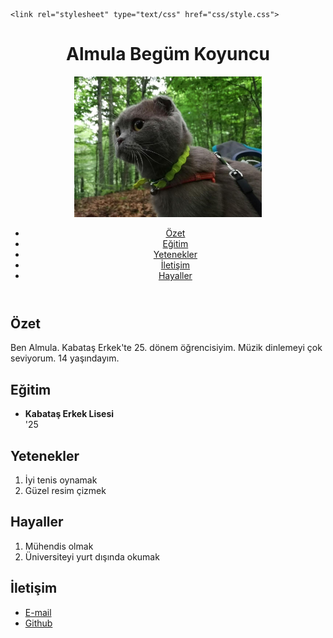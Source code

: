 <!DOCTYPE html>
<html lang="tr">
<head>
    <meta charset="UTF-8">
    
    <link rel="stylesheet" type="text/css" href="css/style.css">
</head>
<body>
<header>
    <h1>Almula Begüm Koyuncu</h1>
    <img src="image/kedi.jpeg" width="300" alt="Almula Begüm Koyuncu"/>
    <nav>
        <ul>
            <li><a href="#summary">Özet</a></li>
            <li><a href="#education">Eğitim</a></li>
            <li><a href="#skills">Yetenekler</a></li>
            <li><a href="#contact">İletişim</a></li>
			<li><a href="#hayaller">Hayaller</a></li>

       
</header>
<main>
    <article>
        <section id="summary">
            <h2>
                Özet
            </h2>
            <p>
                Ben Almula. Kabataş Erkek'te 25. dönem öğrencisiyim. Müzik dinlemeyi çok seviyorum. 14 yaşındayım.
            </p>
        </section>
        <section id="education">
            <h2>Eğitim</h2>
            <ul>
                <li>
                    <strong >Kabataş Erkek Lisesi</strong><br>
                    '25<br>
                </li>
            </ul>
        </section>
        <section id="skills">
            <h2>Yetenekler</h2>
            <ol>
                <li>
                    İyi tenis oynamak
                </li>
                <li>
                    Güzel resim çizmek
                </li>
            </ol>
        </section>
		<section id="hayaller">
            <h2>Hayaller</h2>
            <ol>
                <li>
                   Mühendis olmak
                </li>
                <li>
Üniversiteyi yurt dışında okumak                </li>
            </ol>
        </section>
    </article>
</main>
<footer>
    <section id="contact">
        <h2>İletişim</h2>
        <ul>
            <li>
                <a href="almulakoyuncu@icloud.com">E-mail</a>
            </li>
			<li><a href="https://kelrot17.github.io/dnme/">Github</a></li>
        </ul>
    </section>
</footer>
</body>
</html>

